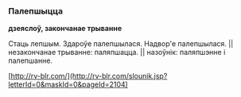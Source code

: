 ### Палепшыцца
**дзеяслоў, закончанае трыванне**

Стаць лепшым. Здароўе палепшылася. Надвор'е палепшылася. || незакончанае трыванне: паляпшацца. || назоўнік: паляпшэнне і палепшанне.

<a rel="author">[http://rv-blr.com/](http://rv-blr.com/slounik.jsp?letterId=0&maskId=0&pageId=2104)</a>
